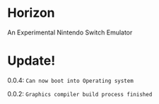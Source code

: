 # Horizon
An Experimental Nintendo Switch Emulator

# Update!
0.0.4: `Can now boot into Operating system`

0.0.2: `Graphics compiler build process finished`
